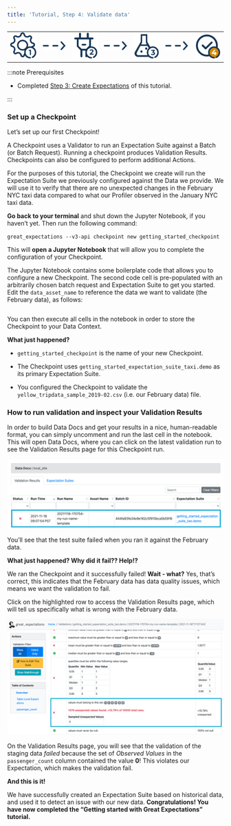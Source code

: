 ```yaml
---
title: 'Tutorial, Step 4: Validate data'
---
```


<table class="borderless center">
<tr>
    <td><img src="../../images/universal_map/Gear inactive.png" alt="Setup" /></td>
    <td><img src="../../images/universal_map/Arrow.png" alt="Setup" /></td>
    <td><img src="../../images/universal_map/Outlet inactive.png" alt="Setup" /></td>
    <td><img src="../../images/universal_map/Arrow.png" alt="Setup" /></td>
    <td><img src="../../images/universal_map/Flask inactive.png" alt="Setup" /></td>
    <td><img src="../../images/universal_map/Arrow.png" alt="Setup" /></td>
    <td><img src="../../images/universal_map/Checkmark active.png" alt="Setup" /></td>
</tr>
</table>

:::note Prerequisites

- Completed [Step 3: Create Expectations](../tutorial_create_expectations) of this tutorial.

:::

### Set up a Checkpoint
Let’s set up our first Checkpoint!  

A Checkpoint uses a Validator to run an Expectation Suite against a Batch (or Batch Request).  Running a checkpoint produces Validation Results.  Checkpoints can also be configured to perform additional Actions.  

For the purposes of this tutorial, the Checkpoint we create will run the Expectation Suite we previously configured against the Data we provide.  We will use it to verify that there are no unexpected changes in the February NYC taxi data compared to what our Profiler observed in the January NYC taxi data.

**Go back to your terminal** and shut down the Jupyter Notebook, if you haven’t yet. Then run the following command:


```console
great_expectations --v3-api checkpoint new getting_started_checkpoint
```

This will **open a Jupyter Notebook** that will allow you to complete the configuration of your Checkpoint.

The Jupyter Notebook contains some boilerplate code that allows you to configure a new Checkpoint. The second code cell is pre-populated with an arbitrarily chosen batch request and Expectation Suite to get you started. Edit the `data_asset_name` to reference the data we want to validate (the February data), as follows:


```python file=../../../tests/integration/docusaurus/tutorials/getting-started/getting_started.py#L161-L174
```

You can then execute all cells in the notebook in order to store the Checkpoint to your Data Context.

**What just happened?**

- `getting_started_checkpoint` is the name of your new Checkpoint.

- The Checkpoint uses `getting_started_expectation_suite_taxi.demo` as its primary Expectation Suite.

- You configured the Checkpoint to validate the `yellow_tripdata_sample_2019-02.csv` (i.e. our February data) file.

### How to run validation and inspect your Validation Results

In order to build Data Docs and get your results in a nice, human-readable format, you can simply uncomment and run the last cell in the notebook. This will open Data Docs, where you can click on the latest validation run to see the Validation Results page for this Checkpoint run.

![data_docs_failed_validation1](../../../docs/images/data_docs_taxi_failed_validation01.png)

You’ll see that the test suite failed when you ran it against the February data.

**What just happened? Why did it fail?? Help!?**

We ran the Checkpoint and it successfully failed! **Wait - what?** Yes, that’s correct, this indicates that the February data has data quality issues, which means we want the validation to fail.

Click on the highlighted row to access the Validation Results page, which will tell us specifically what is wrong with the February data.

![data_docs_failed_validation2](../../../docs/images/data_docs_taxi_failed_validation02.png)

On the Validation Results page, you will see that the validation of the staging data *failed* because the set of *Observed Values* in the `passenger_count` column contained the value **0**! This violates our Expectation, which makes the validation fail.

**And this is it!**

We have successfully created an Expectation Suite based on historical data, and used it to detect an issue with our new data. **Congratulations! You have now completed the “Getting started with Great Expectations” tutorial.**
